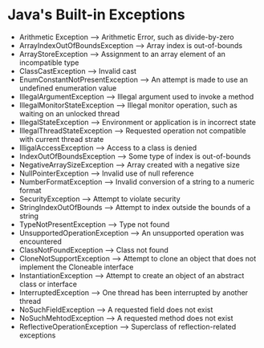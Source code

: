 # Java's Built-in Exceptions

- Arithmetic Exception --> Arithmetic Error, such as divide-by-zero
- ArrayIndexOutOfBoundsException --> Array index is out-of-bounds
- ArrayStoreException --> Assignment to an array element of an incompatible type
- ClassCastException --> Invalid cast
- EnumConstantNotPresentException --> An attempt is made to use an undefined enumeration value
- IllegalArgumentException --> Illegal argument used to invoke a method
- IllegalMonitorStateException --> Illegal monitor operation, such as waiting on an unlocked thread
- IllegalStateException --> Environment or application is in incorrect state
- IllegalThreadStateException --> Requested operation not compatible with current thread strate
- IlligalAccessException --> Access to a class is denied
- IndexOutOfBoundsException --> Some type of index is out-of-bounds
- NegativeArraySizeException --> Array created with a negative size
- NullPointerException --> Invalid use of null reference
- NumberFormatException --> Invalid conversion of a string to a numeric format
- SecurityException --> Attempt to violate security
- StringIndexOutOfBounds --> Attempt to index outside the bounds of a string
- TypeNotPresentException --> Type not found
- UnsupportedOperationException --> An unsupported operation was encountered
- ClassNotFoundException --> Class not found
- CloneNotSupportException --> Attempt to clone an object that does not implement the Cloneable interface
- InstantiationException --> Attempt to create an object of an abstract class or interface
- InterruptedException --> One thread has been interrupted by another thread
- NoSuchFieldException --> A requested field does not exist
- NoSuchMehtodException --> A requested method does not exist
- ReflectiveOperationException --> Superclass of reflection-related exceptions

